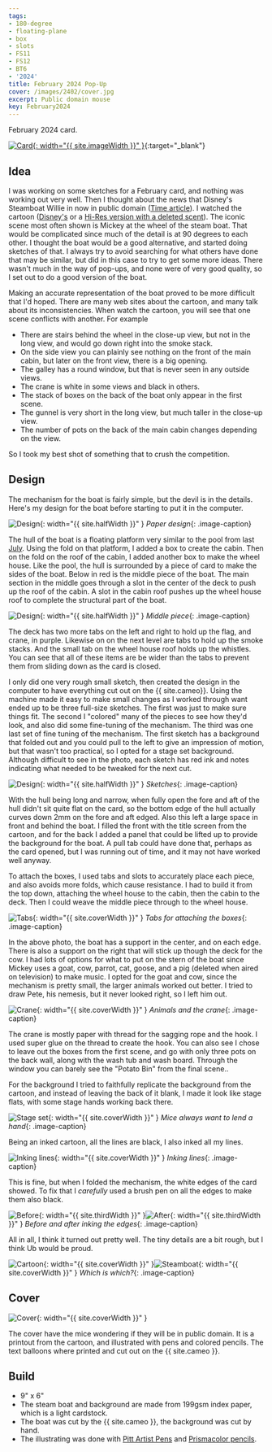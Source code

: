 ```yaml
---
tags:
- 180-degree
- floating-plane
- box
- slots
- FS11
- FS12
- BT6
- '2024'
title: February 2024 Pop-Up
cover: /images/2402/cover.jpg
excerpt: Public domain mouse
key: February2024
---
```

February 2024 card.

[![Card]({{site.baseurl}}/images/2402/popup.gif){: width="{{ site.imageWidth }}" }](/images/2402/popup.gif "Click to replay in a new tab"){:target="_blank"}

## Idea

I was working on some sketches for a February card, and nothing was working out very well. Then I thought about the news that Disney's Steamboat Willie in now in public domain ([Time article](https://time.com/6551496/mickey-mouse-public-domain-steamboat-willie/)). I watched the cartoon ([Disney's](https://www.youtube.com/watch?v=BBgghnQF6E4) or a [Hi-Res version with a deleted scent](https://www.youtube.com/watch?v=Jap-UBbmPsw)). The iconic scene most often shown is Mickey at the wheel of the steam boat. That would be complicated since much of the detail is at 90 degrees to each other. I thought the boat would be a good alternative, and started doing sketches of that. I always try to avoid searching for what others have done that may be similar, but did in this case to try to get some more ideas. There wasn't much in the way of pop-ups, and none were of very good quality, so I set out to do a good version of the boat.

Making an accurate representation of the boat proved to be more difficult that I'd hoped. There are many web sites about the cartoon, and many talk about its inconsistencies. When watch the cartoon, you will see that one scene conflicts with another. For example

- There are stairs behind the wheel in the close-up view, but not in the long view, and would go down right into the smoke stack.
- On the side view you can plainly see nothing on the front of the main cabin, but later on the front view, there is a big opening.
- The galley has a round window, but that is never seen in any outside views.
- The crane is white in some views and black in others.
- The stack of boxes on the back of the boat only appear in the first scene.
- The gunnel is very short in the long view, but much taller in the close-up view.
- The number of pots on the back of the main cabin changes depending on the view.

So I took my best shot of something that to crush the competition.

## Design

The mechanism for the boat is fairly simple, but the devil is in the details. Here's my design for the boat before starting to put it in the computer.

![Design](/images/2402/design.jpg){: width="{{ site.halfWidth }}" }
*Paper design*{: .image-caption}

The hull of the boat is a floating platform very similar to the pool from last [July](/2023/06/29/july.html). Using the fold on that platform, I added a box to create the cabin. Then on the fold on the roof of the cabin, I added another box to make the wheel house. Like the pool, the hull is surrounded by a piece of card to make the sides of the boat. Below in red is the middle piece of the boat. The main section in the middle goes through a slot in the center of the deck to push up the roof of the cabin. A slot in the cabin roof pushes up the wheel house roof to complete the structural part of the boat.

![Design](/images/2402/middle.png){: width="{{ site.halfWidth }}" }
*Middle piece*{: .image-caption}

The deck has two more tabs on the left and right to hold up the flag, and crane, in purple. Likewise on on the next level are tabs to hold up the smoke stacks. And the small tab on the wheel house roof holds up the whistles. You can see that all of these items are be wider than the tabs to prevent them from sliding down as the card is closed.

I only did one very rough small sketch, then created the design in the computer to have everything cut out on the {{ site.cameo}}. Using the machine made it easy to make small changes as I worked through want ended up to be three full-size sketches. The first was just to make sure things fit. The second I "colored" many of the pieces to see how they'd look, and also did some fine-tuning of the mechanism. The third was one last set of fine tuning of the mechanism. The first sketch has a background that folded out and you could pull to the left to give an impression of motion, but that wasn't too practical, so I opted for a stage set background. Although difficult to see in the photo, each sketch has red ink and notes indicating what needed to be tweaked for the next cut.

![Design](/images/2402/sketches.jpg){: width="{{ site.halfWidth }}" }
*Sketches*{: .image-caption}

With the hull being long and narrow, when fully open the fore and aft of the hull didn't sit quite flat on the card, so the bottom edge of the hull actually curves down 2mm on the fore and aft edged. Also this left a large space in front and behind the boat. I filled the front with the title screen from the cartoon, and for the back I added a panel that could be lifted up to provide the background for the boat. A pull tab could have done that, perhaps as the card opened, but I was running out of time, and it may not have worked well anyway.

To attach the boxes, I used tabs and slots to accurately place each piece, and also avoids more folds, which cause resistance. I had to build it from the top down, attaching the wheel house to the cabin, then the cabin to the deck. Then I could weave the middle piece through to the wheel house.

![Tabs](/images/2402/tabs.jpg){: width="{{ site.coverWidth }}" }
*Tabs for attaching the boxes*{: .image-caption}

In the above photo, the boat has a support in the center, and on each edge. There is also a support on the right that will stick up though the deck for the cow. I had lots of options for what to put on the stern of the boat since Mickey uses a goat, cow, parrot, cat, goose, and a pig (deleted when aired on television) to make music. I opted for the goat and cow, since the mechanism is pretty small, the larger animals worked out better. I tried to draw Pete, his nemesis, but it never looked right, so I left him out.

![Crane](/images/2402/crane.jpg){: width="{{ site.coverWidth }}" }
*Animals and the crane*{: .image-caption}

The crane is mostly paper with thread for the sagging rope and the hook. I used super glue on the thread to create the hook. You can also see I chose to leave out the boxes from the first scene, and go with only three pots on the back wall, along with the wash tub and wash board. Through the window you can barely see the "Potato Bin" from the final scene..

For the background I tried to faithfully replicate the background from the cartoon, and instead of leaving the back of it blank, I made it look like stage flats, with some stage hands working back there.

![Stage set](/images/2402/set.jpg){: width="{{ site.coverWidth }}" }
*Mice always want to lend a hand*{: .image-caption}

Being an inked cartoon, all the lines are black, I also inked all my lines.

![Inking lines](/images/2402/lines.jpg){: width="{{ site.coverWidth }}" }
*Inking lines*{: .image-caption}

This is fine, but when I folded the mechanism, the white edges of the card showed. To fix that I _carefully_ used a brush pen on all the edges to make them also black.

![Before](/images/2402/white-edges.jpg){: width="{{ site.thirdWidth }}" }![After](/images/2402/black-edges.jpg){: width="{{ site.thirdWidth }}" }
*Before and after inking the edges*{: .image-caption}

All in all, I think it turned out pretty well. The tiny details are a bit rough, but I think Ub would be proud.

![Cartoon](/images/2402/cartoon-frame.png){: width="{{ site.coverWidth }}" }![Steamboat](/images/2402/steamboat.jpg){: width="{{ site.coverWidth }}" }
*Which is which?*{: .image-caption}

## Cover

![Cover]({{site.baseurl}}{{page.cover}}){: width="{{ site.coverWidth }}" }

The cover have the mice wondering if they will be in public domain. It is a printout from the cartoon, and illustrated with pens and colored pencils. The text balloons where printed and cut out on the {{ site.cameo }}.

## Build

- 9" x 6"
- The steam boat and background are made from 199gsm index paper, which is a light cardstock.
- The boat was cut by the {{ site.cameo }}, the background was cut by hand.
- The illustrating was done with [Pitt Artist Pens](/supplies.html#faber-castell-pitt-artist-pens) and [Prismacolor pencils](/supplies.html#prismacolor-colored-pencils).
